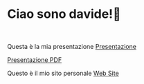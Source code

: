 <h1>Ciao sono davide!👋</h1> <br>
<p>Questa è la mia presentazione <a href="https://www.canva.com/design/DAF5Cm675vE/SUN4u083BqkSNaCebN9-WA/view?utm_content=DAF5Cm675vE&utm_campaign=share_your_design&utm_medium=link&utm_source=shareyourdesignpanel">Presentazione</a></p> <a href="file:///C:/Users/david/Desktop/presentazone%20pdf.pdf">Presentazione PDF</a>
<p>Questo è il mio sito personale <a href="https://davidepoletto.github.io/Sito-personale/">Web Site</a></p><br>




